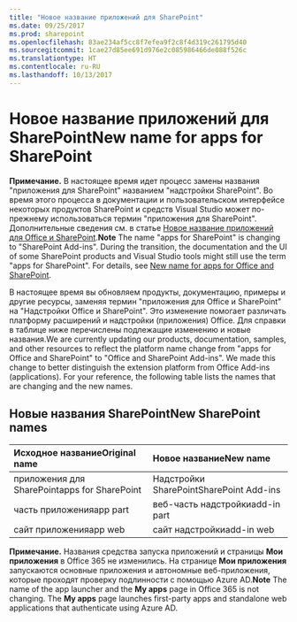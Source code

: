 ```yaml
---
title: "Новое название приложений для SharePoint"
ms.date: 09/25/2017
ms.prod: sharepoint
ms.openlocfilehash: 83ae234af5cc8f7efea9f2c8f4d319c261795d40
ms.sourcegitcommit: 1cae27d85ee691d976e2c085986466de088f526c
ms.translationtype: HT
ms.contentlocale: ru-RU
ms.lasthandoff: 10/13/2017
---
```

# <a name="new-name-for-apps-for-sharepoint"></a><span data-ttu-id="b66a4-102">Новое название приложений для SharePoint</span><span class="sxs-lookup"><span data-stu-id="b66a4-102">New name for apps for SharePoint</span></span>

 <span data-ttu-id="b66a4-p101">**Примечание.** В настоящее время идет процесс замены названия "приложения для SharePoint" названием "надстройки SharePoint". Во время этого процесса в документации и пользовательском интерфейсе некоторых продуктов SharePoint и средств Visual Studio может по-прежнему использоваться термин "приложения для SharePoint". Дополнительные сведения см. в статье [Новое название приложений для Office и SharePoint](new-name-for-apps-for-sharepoint.md#bk_newname).</span><span class="sxs-lookup"><span data-stu-id="b66a4-p101">**Note**  The name "apps for SharePoint" is changing to "SharePoint Add-ins". During the transition, the documentation and the UI of some SharePoint products and Visual Studio tools might still use the term "apps for SharePoint". For details, see  [New name for apps for Office and SharePoint](new-name-for-apps-for-sharepoint.md#bk_newname).</span></span>
 

<span data-ttu-id="b66a4-p102">В настоящее время вы обновляем продукты, документацию, примеры и другие ресурсы, заменяя термин "приложения для Office и SharePoint" на "Надстройки Office и SharePoint". Это изменение помогает различать платформу расширений и надстройки (приложения) Office. Для справки в таблице ниже перечислены подлежащие изменению и новые названия.</span><span class="sxs-lookup"><span data-stu-id="b66a4-p102">We are currently updating our products, documentation, samples, and other resources to reflect the platform name change from "apps for Office and SharePoint" to "Office and SharePoint Add-ins". We made this change to better distinguish the extension platform from Office Add-ins (applications). For your reference, the following table lists the names that are changing and the new names.</span></span>
 

## <a name="new-sharepoint-names"></a><span data-ttu-id="b66a4-109">Новые названия SharePoint</span><span class="sxs-lookup"><span data-stu-id="b66a4-109">New SharePoint names</span></span>
<span data-ttu-id="b66a4-110"><a name="bk_newname"> </a></span><span class="sxs-lookup"><span data-stu-id="b66a4-110"></span></span>



|<span data-ttu-id="b66a4-111">**Исходное название**</span><span class="sxs-lookup"><span data-stu-id="b66a4-111">**Original name**</span></span>|<span data-ttu-id="b66a4-112">**Новое название**</span><span class="sxs-lookup"><span data-stu-id="b66a4-112">**New name**</span></span>|
|:-----|:-----|
|<span data-ttu-id="b66a4-113">приложения для SharePoint</span><span class="sxs-lookup"><span data-stu-id="b66a4-113">apps for SharePoint</span></span>|<span data-ttu-id="b66a4-114">Надстройки SharePoint</span><span class="sxs-lookup"><span data-stu-id="b66a4-114">SharePoint Add-ins</span></span>|
|<span data-ttu-id="b66a4-115">часть приложения</span><span class="sxs-lookup"><span data-stu-id="b66a4-115">app part</span></span>|<span data-ttu-id="b66a4-116">веб-часть надстройки</span><span class="sxs-lookup"><span data-stu-id="b66a4-116">add-in part</span></span>|
|<span data-ttu-id="b66a4-117">сайт приложения</span><span class="sxs-lookup"><span data-stu-id="b66a4-117">app web</span></span>|<span data-ttu-id="b66a4-118">сайт надстройки</span><span class="sxs-lookup"><span data-stu-id="b66a4-118">add-in web</span></span>|

 <span data-ttu-id="b66a4-p103">**Примечание.** Названия средства запуска приложений и страницы **Мои приложения** в Office 365 не изменились. На странице **Мои приложения** запускаются основные приложения и автономные веб-приложения, которые проходят проверку подлинности с помощью Azure AD.</span><span class="sxs-lookup"><span data-stu-id="b66a4-p103">**Note**  The name of the app launcher and the  **My apps** page in Office 365 is not changing. The **My apps** page launches first-party apps and standalone web applications that authenticate using Azure AD.</span></span>
 


